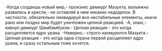   -Когда создаешь новый мир,- произнес демиург Мазукта, вальяжно развалясь в кресле,- не оставляй в нем никаких недоделок. В частности, обязательно ликвидируй все нестабильные элементы, иначе рано или поздно мир будет уничтожен цепной реакцией.
-А, знаю,- кивнул демиург Шамбамбукли.- Цепная реакция - это когда расщепляется ядро урана.
-Неверно,- строго нахмурился Мазукта.- Цепная реакция - это когда одна страна первой расщепляет ядро урана, и сразу остальным тоже хочется.    